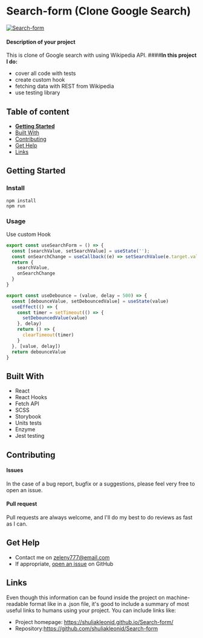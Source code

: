 # Search-form (Clone Google Search)
[![Search-form](https://i.ibb.co/hXBRvQb/Clone-Google.png)](https://shuliakleonid.github.io/Search-form/)

#### Description of your project
This is clone of Google search with using Wikipedia API.
####__In this project I do:__
- cover all code with tests
- create custom hook
- fetching data with REST from Wikipedia
- use testing library
## Table of content

- [**Getting Started**](#getting-started)
- [Built With](#built-with)
- [Contributing](#contributing)
- [Get Help](#get-help)
- [Links](#links)

## Getting Started

### Install
```console
npm install 
npm run
```

### Usage
Use custom Hook
```javascript
export const useSearchForm = () => {
  const [searchValue, setSearchValue] = useState('');
  const onSearchChange = useCallback((e) => setSearchValue(e.target.value), []);
  return {
    searchValue,
    onSearchChange
  }
}
```
```javascript
export const useDebounce = (value, delay = 500) => {
  const [debounceValue, setDebouncedValue] = useState(value)
  useEffect(() => {
    const timer = setTimeout(() => {
      setDebouncedValue(value)
    }, delay)
    return () => {
      clearTimeout(timer)
    }
  }, [value, delay])
  return debounceValue
}
```
## Built With
- React
- React Hooks
- Fetch API
- SCSS
- Storybook 
- Units tests
- Enzyme
- Jest testing


## Contributing

#### Issues
In the case of a bug report, bugfix or a suggestions, please feel very free to open an issue.

#### Pull request
Pull requests are always welcome, and I'll do my best to do reviews as fast as I can.


## Get Help
- Contact me on zeleny777@email.com
- If appropriate, [open an issue](https://github.com/shuliakleonid/react-js-progect/issues) on GitHub

## Links

Even though this information can be found inside the project on machine-readable
format like in a .json file, it's good to include a summary of most useful
links to humans using your project. You can include links like:

- Project homepage: https://shuliakleonid.github.io/Search-form/
- Repository:https://github.com/shuliakleonid/Search-form

